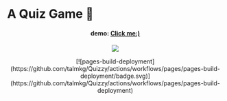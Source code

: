 
# A Quiz Game 🍇
<center><h4>demo: <a href="https://talmkg.github.io/Quizzy/">Click me:)</a><h4></center>
<p align="center">
  <img src="https://i.pinimg.com/originals/8f/87/fe/8f87fefbaa14d9c9612860d15aace7c9.gif"/>
</p>
  
<center>[![pages-build-deployment](https://github.com/talmkg/Quizzy/actions/workflows/pages/pages-build-deployment/badge.svg)](https://github.com/talmkg/Quizzy/actions/workflows/pages/pages-build-deployment)</center>
